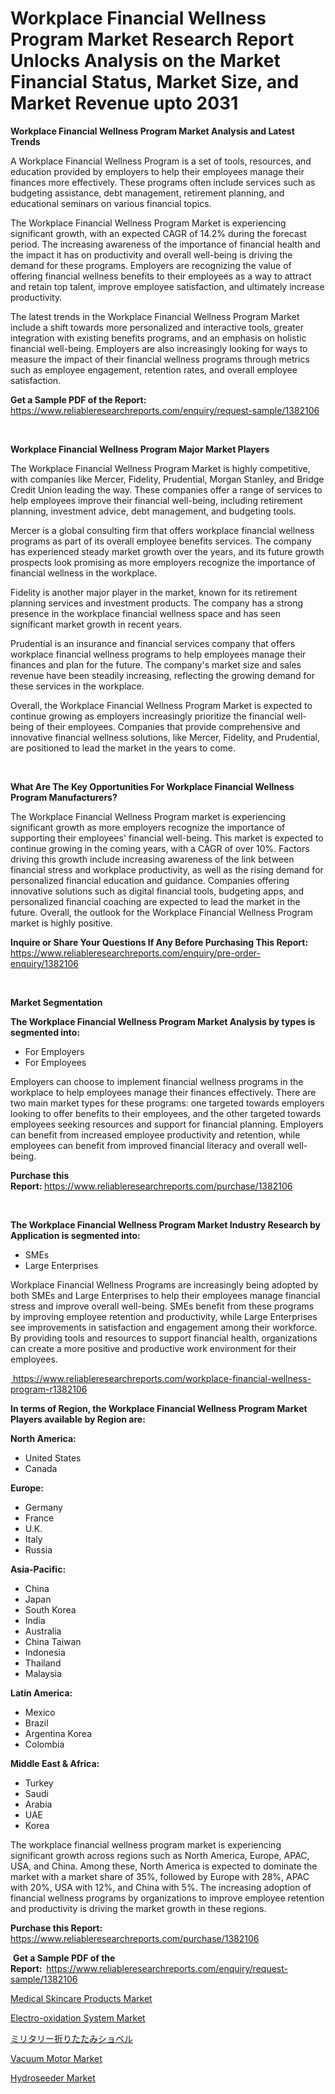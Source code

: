 <p><h1>Workplace Financial Wellness Program Market Research Report Unlocks Analysis on the Market Financial Status, Market Size, and Market Revenue upto 2031</h1></p><p><strong>Workplace Financial Wellness Program Market Analysis and Latest Trends</strong></p>
<p><p>A Workplace Financial Wellness Program is a set of tools, resources, and education provided by employers to help their employees manage their finances more effectively. These programs often include services such as budgeting assistance, debt management, retirement planning, and educational seminars on various financial topics.</p><p>The Workplace Financial Wellness Program Market is experiencing significant growth, with an expected CAGR of 14.2% during the forecast period. The increasing awareness of the importance of financial health and the impact it has on productivity and overall well-being is driving the demand for these programs. Employers are recognizing the value of offering financial wellness benefits to their employees as a way to attract and retain top talent, improve employee satisfaction, and ultimately increase productivity.</p><p>The latest trends in the Workplace Financial Wellness Program Market include a shift towards more personalized and interactive tools, greater integration with existing benefits programs, and an emphasis on holistic financial well-being. Employers are also increasingly looking for ways to measure the impact of their financial wellness programs through metrics such as employee engagement, retention rates, and overall employee satisfaction.</p></p>
<p><strong>Get a Sample PDF of the Report:&nbsp;</strong> <a href="https://www.reliableresearchreports.com/enquiry/request-sample/1382106">https://www.reliableresearchreports.com/enquiry/request-sample/1382106</a></p>
<p>&nbsp;</p>
<p><strong>Workplace Financial Wellness Program Major Market Players</strong></p>
<p><p>The Workplace Financial Wellness Program Market is highly competitive, with companies like Mercer, Fidelity, Prudential, Morgan Stanley, and Bridge Credit Union leading the way. These companies offer a range of services to help employees improve their financial well-being, including retirement planning, investment advice, debt management, and budgeting tools.</p><p>Mercer is a global consulting firm that offers workplace financial wellness programs as part of its overall employee benefits services. The company has experienced steady market growth over the years, and its future growth prospects look promising as more employers recognize the importance of financial wellness in the workplace.</p><p>Fidelity is another major player in the market, known for its retirement planning services and investment products. The company has a strong presence in the workplace financial wellness space and has seen significant market growth in recent years.</p><p>Prudential is an insurance and financial services company that offers workplace financial wellness programs to help employees manage their finances and plan for the future. The company's market size and sales revenue have been steadily increasing, reflecting the growing demand for these services in the workplace.</p><p>Overall, the Workplace Financial Wellness Program Market is expected to continue growing as employers increasingly prioritize the financial well-being of their employees. Companies that provide comprehensive and innovative financial wellness solutions, like Mercer, Fidelity, and Prudential, are positioned to lead the market in the years to come.</p></p>
<p>&nbsp;</p>
<p><strong>What Are The Key Opportunities For Workplace Financial Wellness Program Manufacturers?</strong></p>
<p><p>The Workplace Financial Wellness Program market is experiencing significant growth as more employers recognize the importance of supporting their employees' financial well-being. This market is expected to continue growing in the coming years, with a CAGR of over 10%. Factors driving this growth include increasing awareness of the link between financial stress and workplace productivity, as well as the rising demand for personalized financial education and guidance. Companies offering innovative solutions such as digital financial tools, budgeting apps, and personalized financial coaching are expected to lead the market in the future. Overall, the outlook for the Workplace Financial Wellness Program market is highly positive.</p></p>
<p><strong>Inquire or Share Your Questions If Any Before Purchasing This Report:</strong> <a href="https://www.reliableresearchreports.com/enquiry/pre-order-enquiry/1382106">https://www.reliableresearchreports.com/enquiry/pre-order-enquiry/1382106</a></p>
<p>&nbsp;</p>
<p><strong>Market Segmentation</strong></p>
<p><strong>The Workplace Financial Wellness Program Market Analysis by types is segmented into:</strong></p>
<p><ul><li>For Employers</li><li>For Employees</li></ul></p>
<p><p>Employers can choose to implement financial wellness programs in the workplace to help employees manage their finances effectively. There are two main market types for these programs: one targeted towards employers looking to offer benefits to their employees, and the other targeted towards employees seeking resources and support for financial planning. Employers can benefit from increased employee productivity and retention, while employees can benefit from improved financial literacy and overall well-being.</p></p>
<p><strong>Purchase this Report:&nbsp;</strong><a href="https://www.reliableresearchreports.com/purchase/1382106">https://www.reliableresearchreports.com/purchase/1382106</a></p>
<p>&nbsp;</p>
<p><strong>The Workplace Financial Wellness Program Market Industry Research by Application is segmented into:</strong></p>
<p><ul><li>SMEs</li><li>Large Enterprises</li></ul></p>
<p><p>Workplace Financial Wellness Programs are increasingly being adopted by both SMEs and Large Enterprises to help their employees manage financial stress and improve overall well-being. SMEs benefit from these programs by improving employee retention and productivity, while Large Enterprises see improvements in satisfaction and engagement among their workforce. By providing tools and resources to support financial health, organizations can create a more positive and productive work environment for their employees.</p></p>
<p><a href="https://www.reliableresearchreports.com/workplace-financial-wellness-program-r1382106">&nbsp;https://www.reliableresearchreports.com/workplace-financial-wellness-program-r1382106</a></p>
<p><strong>In terms of Region, the Workplace Financial Wellness Program Market Players available by Region are:</strong></p>
<p>
    <p> <strong> North America: </strong>
        <ul>
            <li>United States</li>
            <li>Canada</li>
        </ul>
        </p> 
    <p> <strong> Europe: </strong>
        <ul>
            <li>Germany</li>
            <li>France</li>
            <li>U.K.</li>
            <li>Italy</li>
            <li>Russia</li>
        </ul>
        </p> 
    <p> <strong> Asia-Pacific: </strong>
        <ul>
            <li>China</li>
            <li>Japan</li>
            <li>South Korea</li>
            <li>India</li>
            <li>Australia</li>
            <li>China Taiwan</li>
            <li>Indonesia</li>
            <li>Thailand</li>
            <li>Malaysia</li>
        </ul>
        </p> 
    <p> <strong> Latin America: </strong>
        <ul>
            <li>Mexico</li>
            <li>Brazil</li>
            <li>Argentina Korea</li>
            <li>Colombia</li>
        </ul>
        </p> 
    <p> <strong> Middle East & Africa: </strong>
        <ul>
            <li>Turkey</li>
            <li>Saudi</li>
            <li>Arabia</li>
            <li>UAE</li>
            <li>Korea</li>
        </ul>
    </p>
    </p>
<p><p>The workplace financial wellness program market is experiencing significant growth across regions such as North America, Europe, APAC, USA, and China. Among these, North America is expected to dominate the market with a market share of 35%, followed by Europe with 28%, APAC with 20%, USA with 12%, and China with 5%. The increasing adoption of financial wellness programs by organizations to improve employee retention and productivity is driving the market growth in these regions.</p></p>
<p><strong>Purchase this Report: </strong><a href="https://www.reliableresearchreports.com/purchase/1382106">https://www.reliableresearchreports.com/purchase/1382106</a></p>
<p>&nbsp;<strong>Get a Sample PDF of the Report:&nbsp;&nbsp;</strong><a href="https://www.reliableresearchreports.com/enquiry/request-sample/1382106">https://www.reliableresearchreports.com/enquiry/request-sample/1382106</a></p>
<p><strong></strong></p>
<p><p><a href="https://github.com/Krish2023na/Market-Research-Report-List-5/blob/main/medical-skincare-products-market.md">Medical Skincare Products Market</a></p><p><a href="https://www.linkedin.com/pulse/electro-oxidation-system-market-share-new-trends-analysis-1j6ye">Electro-oxidation System Market</a></p><p><a href="https://medium.com/@susanjprice2023/%E8%A3%BD%E5%93%81%E3%82%BF%E3%82%A4%E3%83%97-%E5%BF%9C%E7%94%A8-%E5%9C%B0%E5%9F%9F-%E4%BC%81%E6%A5%AD%E5%88%A5%E3%81%AE%E4%B8%96%E7%95%8C%E3%81%AE%E8%BB%8D%E7%94%A8%E6%8A%98%E3%82%8A%E3%81%9F%E3%81%9F%E3%81%BF%E3%82%B7%E3%83%A3%E3%83%99%E3%83%AB%E5%B8%82%E5%A0%B4-%E6%A5%AD%E7%95%8C%E3%82%BB%E3%82%B0%E3%83%A1%E3%83%B3%E3%83%88%E3%81%AE%E5%B1%95%E6%9C%9B-%E5%B8%82%E5%A0%B4%E8%A9%95%E4%BE%A1-%E7%AB%B6%E4%BA%89%E7%8A%B6%E6%B3%81-%E3%83%88%E3%83%AC%E3%83%B3%E3%83%89-%E3%81%8A%E3%82%88%E3%81%B3%E4%BA%88%E6%B8%AC-2024%E5%B9%B4-2031%E5%B9%B4-e6162d9e56ef">ミリタリー折りたたみショベル</a></p><p><a href="https://issuu.com/reportprime-2/docs/vacuum-motor-market-size-2030.pptx">Vacuum Motor Market</a></p><p><a href="https://issuu.com/reportprime-2/docs/hydroseeder-market-size-2030.pptx">Hydroseeder Market</a></p></p>
